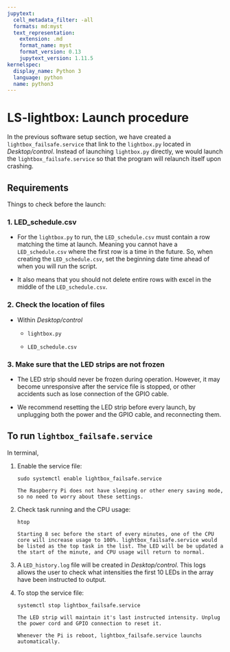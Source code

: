 ```yaml
---
jupytext:
  cell_metadata_filter: -all
  formats: md:myst
  text_representation:
    extension: .md
    format_name: myst
    format_version: 0.13
    jupytext_version: 1.11.5
kernelspec:
  display_name: Python 3
  language: python
  name: python3
---
```


# LS-lightbox: Launch procedure

In the previous software setup section, we have created a `lightbox_failsafe.service` that link to the `lightbox.py` located in *Desktop/control*. Instead of launching `lightbox.py` directly, we would launch the `lightbox_failsafe.service` so that the program will relaunch itself upon crashing.

## Requirements

Things to check before the launch:

### 1. LED_schedule.csv

- For the `lightbox.py` to run, the `LED_schedule.csv` must contain a row matching the time at launch. Meaning you cannot have a `LED_schedule.csv` where the first row is a time in the future. So, when creating the `LED_schedule.csv`, set the beginning date time ahead of when you will run the script.

- It also means that you should not delete entire rows with excel in the middle of the  `LED_schedule.csv`.

### 2. Check the location of files

- Within *Desktop/control*
  
  - `lightbox.py`
  
  - `LED_schedule.csv`

### 3. Make sure that the LED strips are not frozen

- The LED strip should never be frozen during operation. However, it may become unresponsive after the service file is stopped, or other accidents such as lose connection of the GPIO cable.

- We recommend resetting the LED strip before every launch, by unplugging both the power and the GPIO cable, and reconnecting them.

## To run `lightbox_failsafe.service`

In terminal,

1. Enable the service file:
   
   `sudo systemctl enable lightbox_failsafe.service`
   
      ```{note}
      The Raspberry Pi does not have sleeping or other enery saving mode, so no need to worry about these settings.
      ```

2. Check task running and the CPU usage:
   
   `htop`
   
   ```{note}
   Starting 8 sec before the start of every minutes, one of the CPU core will increase usage to 100%. lightbox_failsafe.service would be listed as the top task in the list. The LED will be be updated a the start of the minute, and CPU usage will return to normal.
   ```

3. A `LED_history.log` file will be created in *Desktop/control*. This logs allows the user to check what intensities the first 10 LEDs in the array have been instructed to output.

4. To stop the service file:
   
   `systemctl stop lightbox_failsafe.service`
   
   ```{note}
   The LED strip will maintain it's last instructed intensity. Unplug the power cord and GPIO connection to reset it.
   ```
   
   ```{note}
   Whenever the Pi is reboot, lightbox_failsafe.service launchs automatically.
   ```
